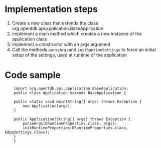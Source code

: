 # Implementation steps
1. Create a new class that extends the class org.opentdk.api.application.BaseApplication
2. Implement a main method which creates a new instance of the application class
3. Implement a constructor with an args argument
4. Call the methods `parseArgs`and `initRuntimeSettings` to force an initial setup of the settings, used at runtime of the application

# Code sample
```
    import org.opentdk.api.application.BaseApplication;
    public class Application extends BaseApplication {

	public static void main(String[] args) throws Exception {
		new Application(args);
	}
	
	public Application(String[] args) throws Exception {
		parseArgs(ERuntimeProperties.class, args);
		initRuntimeProperties(ERuntimeProperties.class, EAppSettings.class);
	}
    }
```

